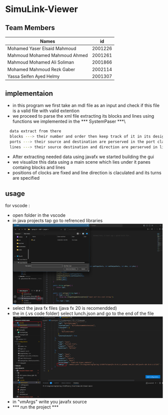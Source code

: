# SimuLink-Viewer
## Team Members

Names | id
----- | ----
Mohamed Yaser Elsaid Mahmoud | 2001226
Mahmoud Mohamed Mahmoud Ahmed | 2001261
Mahmoud Mohamed Ali Soliman  | 2001866
Mohamed Mahmoud Rezk Gaber | 2002114
Yassa Seifen Ayed Helmy | 2001307

## implementaion 
- in this program we first take an mdl file as an input and check if this file is a valid file with valid extention
- we proceed to parse the xml file extracting its blocks and lines using functions we implemented in the *** SystemPaser ***\

``` bash
  data extract from there 
  blocks ---> their number and order then keep track of it in its designated class
  ports ---> their source and destination are perserved in the port class
  lines ---> their source destination and direction are perserved in line class
``` 
- After extracting needed data using javafx we started building the gui
- we visualize this data using a main scene which lies under it panes containg blocks and lines
- positions of clocks are fixed and line direction is claculated and its turns are specified

## usage 
for vscode :
- open folder in the vscode
- in java projects tap go to refrenced libraries\
![](./img/1.png)
- select the java fx files (java fx 20 is recomendded)
- the in (.vs code folder) select lunch.json and go to the end of the file\
![](./img/2.png)
- in "vmArgs" write you javafx source 
- *** run the project ***